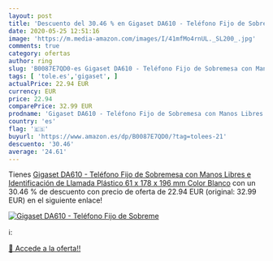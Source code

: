 ```yaml
---
layout: post
title: 'Descuento del 30.46 % en Gigaset DA610 - Teléfono Fijo de Sobreme'
date: 2020-05-25 12:51:16
image: 'https://m.media-amazon.com/images/I/41mfMo4rnUL._SL200_.jpg'
comments: true
category: ofertas
author: ring
slug: 'B0087E7QD0-es Gigaset DA610 - Teléfono Fijo de Sobremesa con Manos...'
tags: [ 'tole.es','gigaset', ]
actualPrice: 22.94 EUR
currency: EUR
price: 22.94
comparePrice: 32.99 EUR
prodname: 'Gigaset DA610 - Teléfono Fijo de Sobremesa con Manos Libres e Identificación de Llamada  Plástico  61 x 178 x 196 mm  Color Blanco'
country: 'es'
flag: '🇪🇸'
buyurl: 'https://www.amazon.es/dp/B0087E7QD0/?tag=tolees-21'
descuento: '30.46'
average: '24.61'
---
```


Tienes [Gigaset DA610 - Teléfono Fijo de Sobremesa con Manos Libres e Identificación de Llamada  Plástico  61 x 178 x 196 mm  Color Blanco](https://www.amazon.es/dp/B0087E7QD0/?tag=tolees-21) con un 30.46 % de descuento con precio de oferta de 22.94 EUR (original: 32.99 EUR) en el siguiente enlace!

[![Gigaset DA610 - Teléfono Fijo de Sobreme](https://m.media-amazon.com/images/I/41mfMo4rnUL._SL200_.jpg)](https://www.amazon.es/dp/B0087E7QD0/?tag=tolees-21)

ℹ️:


[🛒 Accede a la oferta!!](https://www.amazon.es/dp/B0087E7QD0/?tag=tolees-21)
